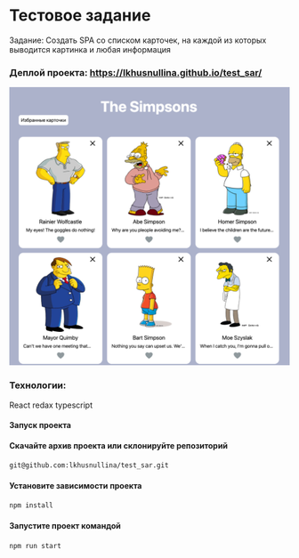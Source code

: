 # Тестовое задание 

Задание: Создать SPA со списком карточек, на каждой из которых выводится картинка и любая информация

### Деплой проекта: https://lkhusnullina.github.io/test_sar/

![alt text](image.png)

### Технологии: 
React redax typescript

#### Запуск проекта

#### Скачайте архив проекта или склонируйте репозиторий

```sh
git@github.com:lkhusnullina/test_sar.git
```

#### Установите зависимости проекта

```sh
npm install
```
#### Запустите проект командой

```sh
npm run start
```